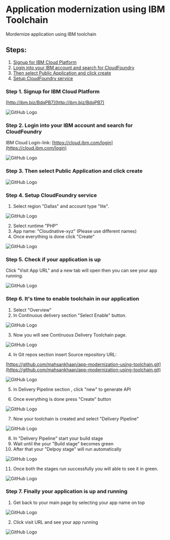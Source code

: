 # Application modernization using IBM Toolchain
Mordernize application using IBM toolchain

## Steps:
1. [Signup for IBM Cloud Platform](#step-1-Sign-up-for-IBM-Cloud-Platform)
1. [Login into your IBM account and search for CloudFoundry](#step-2-Login-into-your-IBM-account-and-search-for-CloudFoundry)
1. [Then select Public Application and click create](#step-3-Then-select-Public-Application-and-click-create)
1. [Setup CloudFoundry service ](#step-4-Setup-CloudFoundry-service)


### Step 1. Signup for IBM Cloud Platform

[http://ibm.biz/BdqPB7](http://ibm.biz/BdqPB7)

![GitHub Logo](images/1.png)


### Step 2. Login into your IBM account and search for CloudFoundry
IBM Cloud Login-link: [https://cloud.ibm.com/login](https://cloud.ibm.com/login)

![GitHub Logo](images/2.png)


### Step 3. Then select Public Application and click create

![GitHub Logo](images/3.png)


### Step 4. Setup CloudFoundry service 

1. Select region "Dallas" and account type "lite".

![GitHub Logo](images/4.png)

2. Select runtime "PHP" 
3. App name: "Cloudnative-xyz" (Please use different names)
4. Once everything is done click "Create"

![GitHub Logo](images/5.png)


### Step 5. Check if your application is up

Click "Visit App URL" and a new tab will open then you can see your app running.

![GitHub Logo](images/6.png)


### Step 6. It's time to enable toolchain in our application

1. Select "Overview"
2. In Continuous delivery section "Select Enable" button.

![GitHub Logo](images/7.png)

3. Now you will see Continuous Delivery Toolchain page.

![GitHub Logo](images/8.png)

4. In Git repos section insert Source repository URL:

[https://github.com/mahsankhaan/app-modernization-using-toolchain.git](https://github.com/mahsankhaan/app-modernization-using-toolchain.git)

![GitHub Logo](images/9.png)

5. In Delivery Pipeline section , click "new" to generate API

6. Once everything is done press "Create" button

![GitHub Logo](images/10.png)


7. Now your toolchain is created and select "Delivery Pipeline"

![GitHub Logo](images/11.png)

8. In "Delivery Pipeline" start your build stage
9. Wait until the your "Build stage" becomes green
10. After that your "Delpoy stage" will run automatically 


![GitHub Logo](images/12.png)

11. Once both the stages run successfully you will able to see it in green.

![GitHub Logo](images/13.png)



### Step 7. Finally your application is up and running

1. Get back to your main page by selecting your app name on top

![GitHub Logo](images/14.png)


2. Click visit URL and see your app running

![GitHub Logo](images/15.png)
